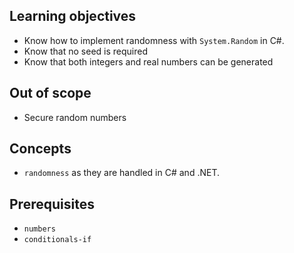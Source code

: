 ## Learning objectives

- Know how to implement randomness with `System.Random` in C#.
- Know that no seed is required
- Know that both integers and real numbers can be generated

## Out of scope

- Secure random numbers

## Concepts

- `randomness` as they are handled in C# and .NET.

## Prerequisites

- `numbers`
- `conditionals-if`
